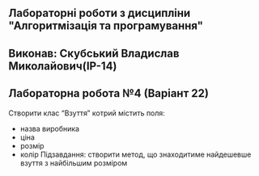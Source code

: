 ## Лабораторні роботи з дисципліни "Алгоритмізація та програмування"

## Виконав: Скубський Владислав Миколайович(ІР-14)
## Лабораторна робота №4 (Варіант 22)

Створити клас “Взуття” котрий містить поля:
- назва виробника
- ціна
- розмір
- колір
Підзавдання: створити метод, що знаходитиме найдешевше взуття з найбільшим розміром
